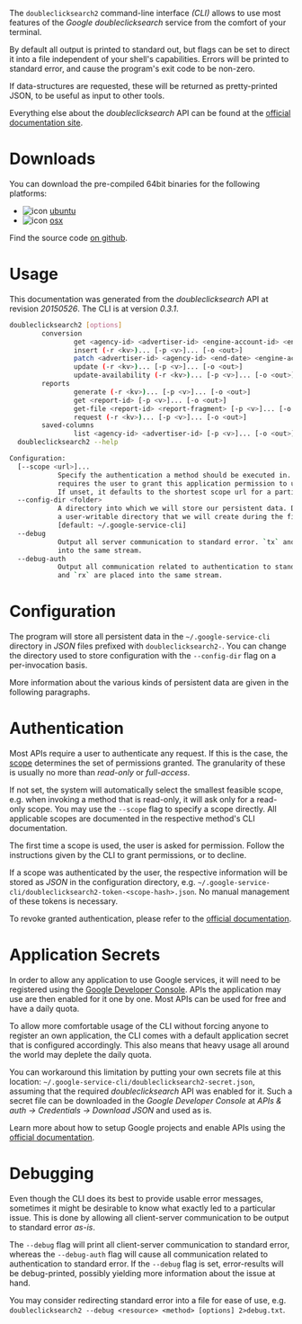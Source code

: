 <!---
DO NOT EDIT !
This file was generated automatically from 'src/mako/cli/README.md.mako'
DO NOT EDIT !
-->
The `doubleclicksearch2` command-line interface *(CLI)* allows to use most features of the *Google doubleclicksearch* service from the comfort of your terminal.

By default all output is printed to standard out, but flags can be set to direct it into a file independent of your shell's
capabilities. Errors will be printed to standard error, and cause the program's exit code to be non-zero.

If data-structures are requested, these will be returned as pretty-printed JSON, to be useful as input to other tools.

Everything else about the *doubleclicksearch* API can be found at the
[official documentation site](https://developers.google.com/doubleclick-search/).

# Downloads

You can download the pre-compiled 64bit binaries for the following platforms:

* ![icon](http://megaicons.net/static/img/icons_sizes/6/140/16/ubuntu-icon.png) [ubuntu](http://dl.byronimo.de/google.rs/cli/0.3.1/ubuntu/doubleclicksearch2.tar.gz)
* ![icon](http://hydra-media.cursecdn.com/wow.gamepedia.com/a/a2/Apple-icon-16x16.png?version=25ddd67ac3dd3b634478e3978b76cb74) [osx](http://dl.byronimo.de/google.rs/cli/0.3.1/osx/doubleclicksearch2.tar.gz)

Find the source code [on github](https://github.com/Byron/google-apis-rs/tree/master/gen/doubleclicksearch2-cli).

# Usage

This documentation was generated from the *doubleclicksearch* API at revision *20150526*. The CLI is at version *0.3.1*.

```bash
doubleclicksearch2 [options]
        conversion
                get <agency-id> <advertiser-id> <engine-account-id> <end-date> <row-count> <start-date> <start-row> [-p <v>]... [-o <out>]
                insert (-r <kv>)... [-p <v>]... [-o <out>]
                patch <advertiser-id> <agency-id> <end-date> <engine-account-id> <row-count> <start-date> <start-row> (-r <kv>)... [-p <v>]... [-o <out>]
                update (-r <kv>)... [-p <v>]... [-o <out>]
                update-availability (-r <kv>)... [-p <v>]... [-o <out>]
        reports
                generate (-r <kv>)... [-p <v>]... [-o <out>]
                get <report-id> [-p <v>]... [-o <out>]
                get-file <report-id> <report-fragment> [-p <v>]... [-o <out>]
                request (-r <kv>)... [-p <v>]... [-o <out>]
        saved-columns
                list <agency-id> <advertiser-id> [-p <v>]... [-o <out>]
  doubleclicksearch2 --help

Configuration:
  [--scope <url>]...
            Specify the authentication a method should be executed in. Each scope 
            requires the user to grant this application permission to use it. 
            If unset, it defaults to the shortest scope url for a particular method.
  --config-dir <folder>
            A directory into which we will store our persistent data. Defaults to 
            a user-writable directory that we will create during the first invocation.
            [default: ~/.google-service-cli]
  --debug
            Output all server communication to standard error. `tx` and `rx` are placed 
            into the same stream.
  --debug-auth
            Output all communication related to authentication to standard error. `tx` 
            and `rx` are placed into the same stream.

```

# Configuration

The program will store all persistent data in the `~/.google-service-cli` directory in *JSON* files prefixed with `doubleclicksearch2-`.  You can change the directory used to store configuration with the `--config-dir` flag on a per-invocation basis.

More information about the various kinds of persistent data are given in the following paragraphs.

# Authentication

Most APIs require a user to authenticate any request. If this is the case, the [scope][scopes] determines the 
set of permissions granted. The granularity of these is usually no more than *read-only* or *full-access*.

If not set, the system will automatically select the smallest feasible scope, e.g. when invoking a
method that is read-only, it will ask only for a read-only scope. 
You may use the `--scope` flag to specify a scope directly. 
All applicable scopes are documented in the respective method's CLI documentation.

The first time a scope is used, the user is asked for permission. Follow the instructions given 
by the CLI to grant permissions, or to decline.

If a scope was authenticated by the user, the respective information will be stored as *JSON* in the configuration
directory, e.g. `~/.google-service-cli/doubleclicksearch2-token-<scope-hash>.json`. No manual management of these tokens
is necessary.

To revoke granted authentication, please refer to the [official documentation][revoke-access].

# Application Secrets

In order to allow any application to use Google services, it will need to be registered using the 
[Google Developer Console][google-dev-console]. APIs the application may use are then enabled for it
one by one. Most APIs can be used for free and have a daily quota.

To allow more comfortable usage of the CLI without forcing anyone to register an own application, the CLI
comes with a default application secret that is configured accordingly. This also means that heavy usage
all around the world may deplete the daily quota.

You can workaround this limitation by putting your own secrets file at this location: 
`~/.google-service-cli/doubleclicksearch2-secret.json`, assuming that the required *doubleclicksearch* API 
was enabled for it. Such a secret file can be downloaded in the *Google Developer Console* at 
*APIs & auth -> Credentials -> Download JSON* and used as is.

Learn more about how to setup Google projects and enable APIs using the [official documentation][google-project-new].


# Debugging

Even though the CLI does its best to provide usable error messages, sometimes it might be desirable to know
what exactly led to a particular issue. This is done by allowing all client-server communication to be 
output to standard error *as-is*.

The `--debug` flag will print all client-server communication to standard error, whereas the `--debug-auth` flag
will cause all communication related to authentication to standard error.
If the `--debug` flag is set, error-results will be debug-printed, possibly yielding more information about the 
issue at hand.

You may consider redirecting standard error into a file for ease of use, e.g. `doubleclicksearch2 --debug <resource> <method> [options] 2>debug.txt`.


[scopes]: https://developers.google.com/+/api/oauth#scopes
[revoke-access]: http://webapps.stackexchange.com/a/30849
[google-dev-console]: https://console.developers.google.com/
[google-project-new]: https://developers.google.com/console/help/new/